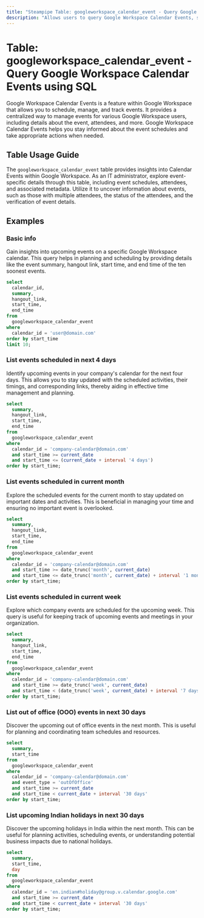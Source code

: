 ```yaml
---
title: "Steampipe Table: googleworkspace_calendar_event - Query Google Workspace Calendar Events using SQL"
description: "Allows users to query Google Workspace Calendar Events, specifically the event details, providing insights into event schedules, attendees, and more."
---
```


# Table: googleworkspace_calendar_event - Query Google Workspace Calendar Events using SQL

Google Workspace Calendar Events is a feature within Google Workspace that allows you to schedule, manage, and track events. It provides a centralized way to manage events for various Google Workspace users, including details about the event, attendees, and more. Google Workspace Calendar Events helps you stay informed about the event schedules and take appropriate actions when needed.

## Table Usage Guide

The `googleworkspace_calendar_event` table provides insights into Calendar Events within Google Workspace. As an IT administrator, explore event-specific details through this table, including event schedules, attendees, and associated metadata. Utilize it to uncover information about events, such as those with multiple attendees, the status of the attendees, and the verification of event details.

## Examples

### Basic info
Gain insights into upcoming events on a specific Google Workspace calendar. This query helps in planning and scheduling by providing details like the event summary, hangout link, start time, and end time of the ten soonest events.

```sql
select
  calendar_id,
  summary,
  hangout_link,
  start_time,
  end_time
from
  googleworkspace_calendar_event
where
  calendar_id = 'user@domain.com'
order by start_time
limit 10;
```

### List events scheduled in next 4 days
Identify upcoming events in your company's calendar for the next four days. This allows you to stay updated with the scheduled activities, their timings, and corresponding links, thereby aiding in effective time management and planning.

```sql
select
  summary,
  hangout_link,
  start_time,
  end_time
from
  googleworkspace_calendar_event
where
  calendar_id = 'company-calendar@domain.com'
  and start_time >= current_date
  and start_time <= (current_date + interval '4 days')
order by start_time;
```

### List events scheduled in current month
Explore the scheduled events for the current month to stay updated on important dates and activities. This is beneficial in managing your time and ensuring no important event is overlooked.

```sql
select
  summary,
  hangout_link,
  start_time,
  end_time
from
  googleworkspace_calendar_event
where
  calendar_id = 'company-calendar@domain.com'
  and start_time >= date_trunc('month', current_date)
  and start_time <= date_trunc('month', current_date) + interval '1 month'
order by start_time;
```

### List events scheduled in current week
Explore which company events are scheduled for the upcoming week. This query is useful for keeping track of upcoming events and meetings in your organization.

```sql
select
  summary,
  hangout_link,
  start_time,
  end_time
from
  googleworkspace_calendar_event
where
  calendar_id = 'company-calendar@domain.com'
  and start_time >= date_trunc('week', current_date)
  and start_time < (date_trunc('week', current_date) + interval '7 days')
order by start_time;
```

### List out of office (OOO) events in next 30 days
Discover the upcoming out of office events in the next month. This is useful for planning and coordinating team schedules and resources.

```sql
select
  summary,
  start_time
from
  googleworkspace_calendar_event
where
  calendar_id = 'company-calendar@domain.com'
  and event_type = 'outOfOffice'
  and start_time >= current_date
  and start_time < current_date + interval '30 days'
order by start_time;
```

### List upcoming Indian holidays in next 30 days
Discover the upcoming holidays in India within the next month. This can be useful for planning activities, scheduling events, or understanding potential business impacts due to national holidays.

```sql
select
  summary,
  start_time,
  day
from
  googleworkspace_calendar_event
where
  calendar_id = 'en.indian#holiday@group.v.calendar.google.com'
  and start_time >= current_date
  and start_time < current_date + interval '30 days'
order by start_time;
```